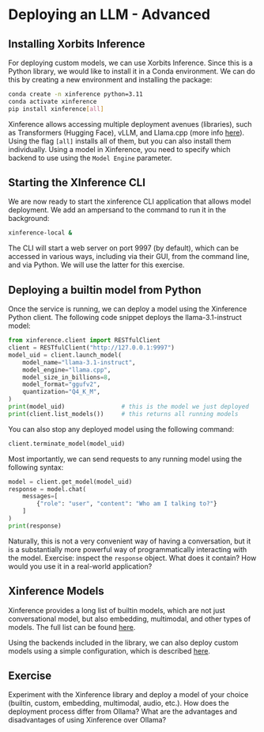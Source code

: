 # Deploying an LLM - Advanced

## Installing Xorbits Inference

For deploying custom models, we can use Xorbits Inference. Since this is a
Python library, we would like to install it in a Conda environment. We can do
this by creating a new environment and installing the package:

```bash
conda create -n xinference python=3.11
conda activate xinference
pip install xinference[all]
```

Xinference allows accessing multiple deployment avenues (libraries), such as
Transformers (Hugging Face), vLLM, and Llama.cpp (more info
[here](https://inference.readthedocs.io/en/latest/getting_started/installation.html#installation)).
Using the flag `[all]` installs all of them, but you can also install them
individually. Using a model in Xinference, you need to specify which backend to
use using the `Model Engine` parameter.

## Starting the XInference CLI

We are now ready to start the xinference CLI application that allows model
deployment. We add an ampersand to the command to run it in the background:

```bash
xinference-local &
```

The CLI will start a web server on port 9997 (by default), which can be accessed
in various ways, including via their GUI, from the command line, and via Python.
We will use the latter for this exercise.

## Deploying a builtin model from Python

Once the service is running, we can deploy a model using the Xinference Python
client. The following code snippet deploys the llama-3.1-instruct model:

```python
from xinference.client import RESTfulClient
client = RESTfulClient("http://127.0.0.1:9997")
model_uid = client.launch_model(
    model_name="llama-3.1-instruct",
    model_engine="llama.cpp",
    model_size_in_billions=8,
    model_format="ggufv2",
    quantization="Q4_K_M",
)
print(model_uid)                # this is the model we just deployed
print(client.list_models())     # this returns all running models
```

You can also stop any deployed model using the following command:

```python
client.terminate_model(model_uid)
```

Most importantly, we can send requests to any running model using the following
syntax:

```python
model = client.get_model(model_uid)
response = model.chat(
    messages=[
        {"role": "user", "content": "Who am I talking to?"}
    ]
)
print(response)
```

Naturally, this is not a very convenient way of having a conversation, but it is
a substantially more powerful way of programmatically interacting with the
model. Exercise: inspect the `response` object. What does it contain? How would
you use it in a real-world application?

## Xinference Models

Xinference provides a long list of builtin models, which are not just
conversational model, but also embedding, multimodal, and other types of models.
The full list can be found
[here](https://inference.readthedocs.io/en/latest/models/builtin/index.html).

Using the backends included in the library, we can also deploy custom models
using a simple configuration, which is described
[here](https://inference.readthedocs.io/en/latest/models/custom.html).

## Exercise

Experiment with the Xinference library and deploy a model of your choice
(builtin, custom, embedding, multimodal, audio, etc.). How does the deployment
process differ from Ollama? What are the advantages and disadvantages of using
Xinference over Ollama?